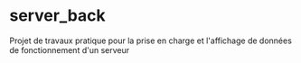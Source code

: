# server_back
Projet de travaux pratique pour la prise en charge et l'affichage de données de fonctionnement d'un serveur
